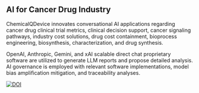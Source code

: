 ## AI for Cancer Drug Industry

 
ChemicalQDevice innovates conversational AI applications regarding cancer drug clinical trial metrics, clinical decision support, cancer signaling pathways, industry cost solutions, drug cost containment, bioprocess engineering, biosynthesis, characterization, and drug synthesis. 

OpenAI, Anthropic, Gemini, and xAI scalable direct chat proprietary software are utilized to generate LLM reports and propose detailed analysis. AI governance is employed with relevant software implementations, model bias amplification mitigation, and traceability analyses. 

  


[![DOI](https://zenodo.org/badge/DOI/10.5281/zenodo.13273141.svg)](https://doi.org/10.5281/zenodo.13273141)


